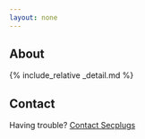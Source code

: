 ```yaml
---
layout: none
---
```



## About
{% include_relative _detail.md %}

## Contact
Having trouble? [Contact Secplugs ](https://secplugs.com/contacts)